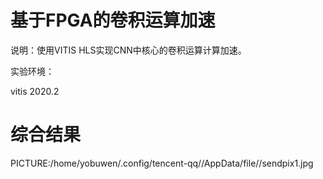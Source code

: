 # 基于FPGA的卷积运算加速
说明：使用VITIS HLS实现CNN中核心的卷积运算计算加速。

实验环境：

vitis 2020.2

# 综合结果
PICTURE:/home/yobuwen/.config/tencent-qq//AppData/file//sendpix1.jpg
